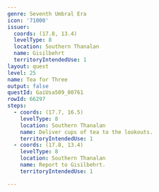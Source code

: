```yaml
---
genre: Seventh Umbral Era
icon: '71000'
issuer:
  coords: (17.8, 13.4)
  levelType: 8
  location: Southern Thanalan
  name: Gisilbehrt
  territoryIntendedUse: 1
layout: quest
level: 25
name: Tea for Three
output: false
questId: GaiUsa509_00761
rowId: 66297
steps:
  - coords: (17.7, 16.5)
    levelType: 8
    location: Southern Thanalan
    name: Deliver cups of tea to the lookouts.
    territoryIntendedUse: 1
  - coords: (17.8, 13.4)
    levelType: 8
    location: Southern Thanalan
    name: Report to Gisilbehrt.
    territoryIntendedUse: 1

---
```

